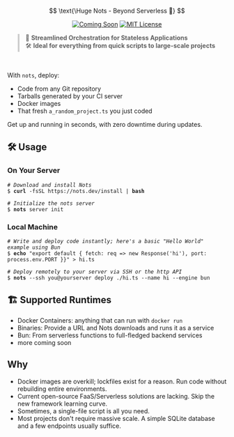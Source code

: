 $$ \text{\Huge Nots - Beyond Serverless 🌟} $$

<p align="center">
  <a href="https://github.com/yourrepo/nots"><img src="https://img.shields.io/badge/Status-Coming%20Soon-yellow.svg" alt="Coming Soon"></a>
  <a href="https://opensource.org/licenses/MIT"><img src="https://img.shields.io/badge/License-MIT-green.svg" alt="MIT License"></a>
</p>

<blockquote style="border-left: 4px solid #ccc; padding-left: 1em;">
  🚀 <strong>Streamlined Orchestration for Stateless Applications</strong><br>
  🛠 <strong>Ideal for everything from quick scripts to large-scale projects</strong>
</blockquote>

<br>

With `nots`, deploy:
- Code from any Git repository
- Tarballs generated by your CI server
- Docker images
- That fresh `a_random_project.ts` you just coded

Get up and running in seconds, with zero downtime during updates.

## 🛠 Usage
### On Your Server
<pre><code><i># Download and install Nots</i>
$ <b>curl</b> -fsSL https://nots.dev/install | <b>bash</b>

<i># Initialize the nots server</i>
$ <b>nots</b> server init
</code></pre>

### Local Machine
<pre><code><i># Write and deploy code instantly; here's a basic "Hello World" example using Bun</i>
$ <b>echo</b> "export default { fetch: req => new Response('hi'), port: process.env.PORT }}" > hi.ts

<i># Deploy remotely to your server via SSH or the http API</i>
$ <b>nots</b> --ssh you@yourserver deploy ./hi.ts --name hi --engine bun
</code></pre>

## 🏗 Supported Runtimes
- Docker Containers: anything that can run with `docker run`
- Binaries: Provide a URL and Nots downloads and runs it as a service
- Bun: From serverless functions to full-fledged backend services
- more coming soon

## Why
* Docker images are overkill; lockfiles exist for a reason. Run code without rebuilding entire environments.
* Current open-source FaaS/Serverless solutions are lacking. Skip the new framework learning curve.
* Sometimes, a single-file script is all you need.
* Most projects don't require massive scale. A simple SQLite database and a few endpoints usually suffice.